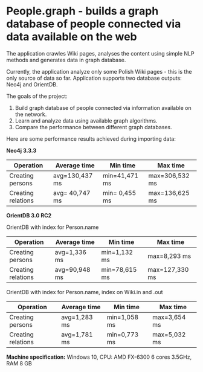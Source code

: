 People.graph - builds a graph database of people connected via data available on the web 
=====

The application crawles Wiki pages, analyses the content 
using simple NLP methods and generates data in graph database. 

Currently, the application analyze only some Polish Wiki pages - this is the only source of data so far. 
Application supports two database outputs: Neo4j and OrientDB. 

The goals of the project:
1. Build graph database of people connected via information available on the network.
2. Learn and analyze data using available graph algorithms.
3. Compare the performance between different graph databases. 

Here are some performance results achieved during importing data:

**Neo4j 3.3.3**

| Operation          | Average time   | Min time      | Max time         |
| ------------------ | -------------- | --------------| ---------------- |
| Creating persons   | avg=130,437 ms | min=41,471 ms | max=306,532 ms   |
| Creating relations | avg= 40,747 ms | min= 0,455 ms | max=136,625 ms   |

**OrientDB 3.0 RC2**

OrientDB with index for Person.name

| Operation          | Average time   | Min time      | Max time         |
| ------------------ | -------------- | --------------| ---------------- |
| Creating persons   | avg=1,336 ms  | min=1,132 ms  | max=8,293 ms    |
| Creating relations | avg=90,948 ms | min=78,615 ms | max=127,330 ms  | 

OrientDB with index for Person.name, index on Wiki.in and .out

| Operation          | Average time   | Min time      | Max time         |
| ------------------ | -------------- | --------------| ---------------- |
| Creating persons   | avg=1,283 ms | min=1,058 ms | max=3,654 ms      |
| Creating relations | avg=1,781 ms | min=0,773 ms | max=5,032 ms      |


**Machine specification:**
Windows 10, CPU: AMD FX-6300 6 cores 3.5GHz, RAM 8 GB

